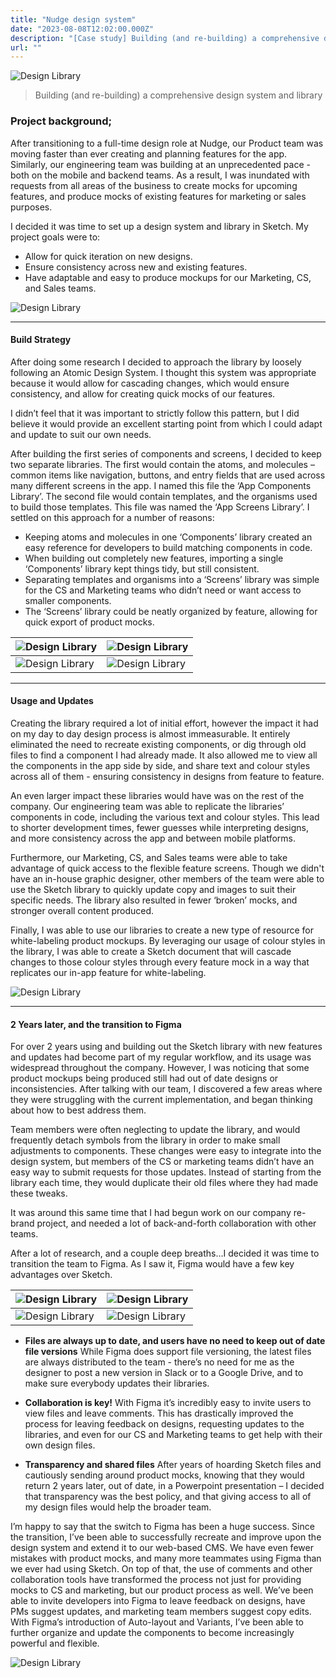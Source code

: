 ```yaml
---
title: "Nudge design system"
date: "2023-08-08T12:02:00.000Z"
description: "[Case study] Building (and re-building) a comprehensive design system and library"
url: ""
---
```

![Design Library](DesignLibrary08.png)

> Building (and re-building) a comprehensive design system and library

### Project background;
After transitioning to a full-time design role at Nudge, our Product team was moving faster than ever creating and planning features for the app. Similarly, our engineering team was building at an unprecedented pace - both on the mobile and backend teams. As a result, I was inundated with requests from all areas of the business to create mocks for upcoming features, and produce mocks of existing features for marketing or sales purposes.

I decided it was time to set up a design system and library in Sketch. My project goals were to:
- Allow for quick iteration on new designs.
- Ensure consistency across new and existing features.
- Have adaptable and easy to produce mockups for our Marketing, CS, and Sales teams.

![Design Library](DesignLibrary11.png)

---

#### Build Strategy 
After doing some research I decided to approach the library by loosely following an Atomic Design System. I thought this system was appropriate because it would allow for cascading changes, which would ensure consistency, and allow for creating quick mocks of our features.

I didn’t feel that it was important to strictly follow this pattern, but I did believe it would provide an excellent starting point from which I could adapt and update to suit our own needs.

After building the first series of components and screens, I decided to keep two separate libraries. The first would contain the atoms, and molecules – common items like navigation, buttons, and entry fields that are used across many different screens in the app. I named this file the ‘App Components Library’. The second file would contain templates, and the organisms used to build those templates. This file was named the ‘App Screens Library’. I settled on this approach for a number of reasons:

- Keeping atoms and molecules in one ‘Components’ library created an easy reference for developers to build matching components in code.
- When building out completely new features, importing a single ‘Components’ library kept things tidy, but still consistent.
- Separating templates and organisms into a ‘Screens’ library was simple for the CS and Marketing teams who didn’t need or want access to smaller components.
- The ‘Screens’ library could be neatly organized by feature, allowing for quick export of product mocks.

|![Design Library](DesignLibrary01.png)|![Design Library](DesignLibrary02.png)|
---|---
|![Design Library](DesignLibrary03.png)|![Design Library](DesignLibrary04.png)|

---

#### Usage and Updates
Creating the library required a lot of initial effort, however the impact it had on my day to day design process is almost immeasurable. It entirely eliminated the need to recreate existing components, or dig through old files to find a component I had already made. It also allowed me to view all the components in the app side by side, and share text and colour styles across all of them - ensuring consistency in designs from feature to feature.

An even larger impact these libraries would have was on the rest of the company. Our engineering team was able to replicate the libraries’ components in code, including the various text and colour styles. This lead to shorter development times, fewer guesses while interpreting designs, and more consistency across the app and between mobile platforms.

Furthermore, our Marketing, CS, and Sales teams were able to take advantage of quick access to the flexible feature screens. Though we didn't have an in-house graphic designer, other members of the team were able to use the Sketch library to quickly update copy and images to suit their specific needs. The library also resulted in fewer ‘broken’ mocks, and stronger overall content produced.

Finally, I was able to use our libraries to create a new type of resource for white-labeling product mockups. By leveraging our usage of colour styles in the library, I was able to create a Sketch document that will cascade changes to those colour styles through every feature mock in a way that replicates our in-app feature for white-labeling.

![Design Library](DesignLibrary09.png)

---

#### 2 Years later, and the transition to Figma
For over 2 years using and building out the Sketch library with new features and updates had become part of my regular workflow, and its usage was widespread throughout the company. However, I was noticing that some product mockups being produced still had out of date designs or inconsistencies. After talking with our team, I discovered a few areas where they were struggling with the current implementation, and began thinking about how to best address them.

Team members were often neglecting to update the library, and would frequently detach symbols from the library in order to make small adjustments to components. These changes were easy to integrate into the design system, but members of the CS or marketing teams didn’t have an easy way to submit requests for those updates. Instead of starting from the library each time, they would duplicate their old files where they had made these tweaks.

It was around this same time that I had begun work on our company re-brand project, and needed a lot of back-and-forth collaboration with other teams.

After a lot of research, and a couple deep breaths…I decided it was time to transition the team to Figma. As I saw it, Figma would have a few key advantages over Sketch.

|![Design Library](DesignLibrary05.png)|![Design Library](DesignLibrary06.png)|
---|---
|![Design Library](DesignLibrary07.png)|![Design Library](DesignLibrary12.png)|

- **Files are always up to date, and users have no need to keep out of date file versions**
While Figma does support file versioning, the latest files are always distributed to the team - there’s no need for me as the designer to post a new version in Slack or to a Google Drive, and to make sure everybody updates their libraries.

- **Collaboration is key!**
With Figma it’s incredibly easy to invite users to view files and leave comments. This has drastically improved the process for leaving feedback on designs, requesting updates to the libraries, and even for our CS and Marketing teams to get help with their own design files.

- **Transparency and shared files**
After years of hoarding Sketch files and cautiously sending around product mocks, knowing that they would return 2 years later, out of date, in a Powerpoint presentation – I decided that transparency was the best policy, and that giving access to all of my design files would help the broader team.

I’m happy to say that the switch to Figma has been a huge success. Since the transition, I’ve been able to successfully recreate and improve upon the design system and extend it to our web-based CMS. We have even fewer mistakes with product mocks, and many more teammates using Figma than we ever had using Sketch. On top of that, the use of comments and other collaboration tools have transformed the process not just for providing mocks to CS and marketing, but our product process as well. We’ve been able to invite developers into Figma to leave feedback on designs, have PMs suggest updates, and marketing team members suggest copy edits. With Figma’s introduction of Auto-layout and Variants, I’ve been able to further organize and update the components to become increasingly powerful and flexible.

![Design Library](DesignLibrary10.png)
